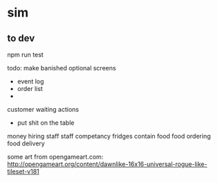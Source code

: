 # sim

## to dev

npm run test


todo:
make banished optional screens
 - event log
 - order list
 -
customer waiting actions
 - put shit on the table

 money
 hiring staff
staff competancy
fridges contain food
food ordering
food delivery




some art from opengameart.com:
http://opengameart.org/content/dawnlike-16x16-universal-rogue-like-tileset-v181

